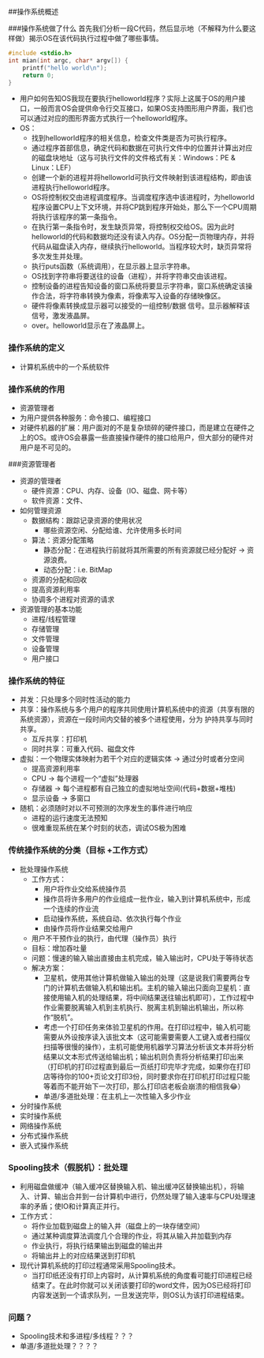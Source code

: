 ##操作系统概述

###操作系统做了什么
首先我们分析一段C代码，然后显示地（不解释为什么要这样做）揭示OS在该代码执行过程中做了哪些事情。
```c
#include <stdio.h>
int mian(int argc, char* argv[]) {
	printf("hello world\n");
	return 0;
}
```

* 用户如何告知OS我现在要执行helloworld程序？实际上这属于OS的用户接口，一般而言OS会提供命令行交互接口，如果OS支持图形用户界面，我们也可以通过对应的图形界面方式执行一个helloworld程序。
* OS：
	* 找到helloworld程序的相关信息，检查文件类是否为可执行程序。
	* 通过程序首部信息，确定代码和数据在可执行文件中的位置并计算出对应的磁盘块地址（这与可执行文件的文件格式有关：Windows：PE & Linux：LEF）
	* 创建一个新的进程并将helloworld可执行文件映射到该进程结构，即由该进程执行helloworld程序。
	* OS将控制权交由进程调度程序。当调度程序选中该进程时，为helloworld程序设置CPU上下文环境，并将CP跳到程序开始处，那么下一个CPU周期将执行该程序的第一条指令。
	* 在执行第一条指令时，发生缺页异常，将控制权交给OS。因为此时helloworld的代码和数据均还没有读入内存。OS分配一页物理内存，并将代码从磁盘读入内存，继续执行helloworld。当程序较大时，缺页异常将多次发生并处理。
	* 执行puts函数（系统调用），在显示器上显示字符串。
	* OS找到字符串将要送往的设备（进程），并将字符串交由该进程。
	* 控制设备的进程告知设备的窗口系统将要显示字符串，窗口系统确定该操作合法，将字符串转换为像素，将像素写入设备的存储映像区。
	* 硬件将像素转换成显示器可以接受的一组控制/数据 信号。显示器解释该信号，激发液晶屏。
	* over。helloworld显示在了液晶屏上。

### 操作系统的定义
* 计算机系统中的一个系统软件

### 操作系统的作用
* 资源管理者
* 为用户提供各种服务：命令接口、编程接口
* 对硬件机器的扩展：用户面对的不是复杂琐碎的硬件接口，而是建立在硬件之上的OS。或许OS会暴露一些直接操作硬件的接口给用户，但大部分的硬件对用户是不可见的。 

###资源管理者
* 资源的管理者
	* 硬件资源：CPU、内存、设备（IO、磁盘、网卡等）
	* 软件资源：文件、
* 如何管理资源
	* 数据结构：跟踪记录资源的使用状况
		* 哪些资源空闲、分配给谁、允许使用多长时间
	* 算法：资源分配策略
		* 静态分配：在进程执行前就将其所需要的所有资源就已经分配好 -> 资源浪费。
		* 动态分配：i.e. BitMap
	* 资源的分配和回收
	* 提高资源利用率
	* 协调多个进程对资源的请求
* 资源管理的基本功能
	* 进程/线程管理
	* 存储管理
	* 文件管理
	* 设备管理
	* 用户接口

### 操作系统的特征
* 并发：只处理多个同时性活动的能力
* 共享：操作系统与多个用户的程序共同使用计算机系统中的资源（共享有限的系统资源），资源在一段时间内交替的被多个进程使用，分为 护持共享与同时共享。
	* 互斥共享：打印机
	* 同时共享：可重入代码、磁盘文件
* 虚拟：一个物理实体映射为若干个对应的逻辑实体 -> 通过分时或者分空间
	* 提高资源利用率
	* CPU -> 每个进程一个“虚拟”处理器
	* 存储器 -> 每个进程都有自己独立的虚拟地址空间(代码+数据+堆栈)
	* 显示设备 -> 多窗口
* 随机：必须随时对以不可预测的次序发生的事件进行响应
	* 进程的运行速度无法预知
	* 很难重现系统在某个时刻的状态，调试OS极为困难

### 传统操作系统的分类（目标 +工作方式）
* 批处理操作系统
	* 工作方式：
		* 用户将作业交给系统操作员
		* 操作员将许多用户的作业组成一批作业，输入到计算机系统中，形成一个连续的作业流
		* 启动操作系统，系统自动、依次执行每个作业
		* 由操作员将作业结果交给用户
	* 用户不干预作业的执行，由代理（操作员）执行
	* 目标：增加吞吐量
	* 问题：慢速的输入输出直接由主机完成，输入输出时，CPU处于等待状态
	* 解决方案：
		* 卫星机，使用其他计算机做输入输出的处理（这是说我们需要两台专门的计算机去做输入机和输出机。主机的输入输出只面向卫星机：直接使用输入机的处理结果，将中间结果送往输出机即可），工作过程中作业需要脱离输入机到主机执行、脱离主机到输出机输出，所以称作“脱机”。
		* 考虑一个打印任务来体验卫星机的作用。在打印过程中，输入机可能需要从外设按序读入该批文本（这可能需要需要人工键入或者扫描仪扫描等很慢的操作），主机可能使用机器学习算法分析该文本并将分析结果以文本形式传送给输出机；输出机则负责将分析结果打印出来（打印机的打印过程直到最后一页纸打印完毕才完成，如果你在打印店等待你的100+页论文打印3份，同时要求你在打印机打印过程只能等着而不能开始下一次打印，那么打印店老板会崩溃的相信我😂）
		* 单道/多道批处理：在主机上一次性输入多少作业
* 分时操作系统
* 实时操作系统
* 网络操作系统
* 分布式操作系统
* 嵌入式操作系统

### Spooling技术（假脱机）：批处理
* 利用磁盘做缓冲（输入缓冲区替换输入机、输出缓冲区替换输出机），将输入、计算、输出合并到一台计算机中进行，仍然处理了输入速率与CPU处理速率的矛盾；使IO和计算真正并行。
* 工作方式：
	* 将作业加载到磁盘上的输入井（磁盘上的一块存储空间）
	* 通过某种调度算法调度几个合理的作业，将其从输入井加载到内存
	* 作业执行，将执行结果输出到磁盘的输出井
	* 将输出井上的对应结果送到打印机
* 现代计算机系统的打印过程通常采用Spooling技术。
	* 当打印纸还没有打印上内容时，从计算机系统的角度看可能打印进程已经结束了。在此时你就可以关闭该要打印的word文件，因为OS已经将打印内容发送到一个请求队列，一旦发送完毕，则OS认为该打印进程结束。

### 问题？
* Spooling技术和多进程/多线程？？？
* 单道/多道批处理？？？？